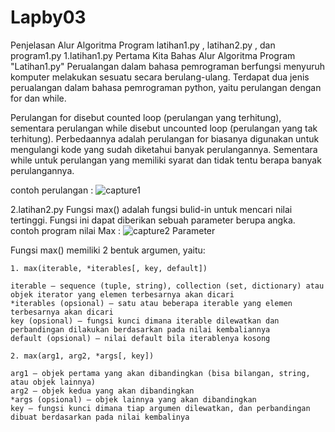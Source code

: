 # Lapby03
Penjelasan Alur Algoritma Program latihan1.py , latihan2.py , dan program1.py
1.latihan1.py
Pertama Kita Bahas Alur Algoritma Program "Latihan1.py"
Perualangan dalam bahasa pemrograman berfungsi menyuruh komputer melakukan sesuatu secara berulang-ulang. Terdapat dua jenis perualangan dalam bahasa pemrograman python, yaitu perulangan dengan for dan while.

Perulangan for disebut counted loop (perulangan yang terhitung), sementara perulangan while disebut uncounted loop (perulangan yang tak terhitung). Perbedaannya adalah perulangan for biasanya digunakan untuk mengulangi kode yang sudah diketahui banyak perulangannya. Sementara while untuk perulangan yang memiliki syarat dan tidak tentu berapa banyak perulangannya.

contoh perulangan :
![capture1](https://user-images.githubusercontent.com/46735232/52991188-3434c100-343e-11e9-8a61-3c11146b99b2.JPG)

2.latihan2.py
Fungsi max() adalah fungsi bulid-in untuk mencari nilai tertinggi. Fungsi ini dapat diberikan sebuah parameter berupa angka. 
contoh program nilai Max :
![capture2](https://user-images.githubusercontent.com/46735232/52991297-ac9b8200-343e-11e9-8bbc-90878adf99c2.JPG)
Parameter

Fungsi max() memiliki 2 bentuk argumen, yaitu:

    1. max(iterable, *iterables[, key, default])

    iterable – sequence (tuple, string), collection (set, dictionary) atau objek iterator yang elemen terbesarnya akan dicari
    *iterables (opsional) – satu atau beberapa iterable yang elemen terbesarnya akan dicari
    key (opsional) – fungsi kunci dimana iterable dilewatkan dan perbandingan dilakukan berdasarkan pada nilai kembaliannya
    default (opsional) – nilai default bila iterablenya kosong

    2. max(arg1, arg2, *args[, key])

    arg1 – objek pertama yang akan dibandingkan (bisa bilangan, string, atau objek lainnya)
    arg2 – objek kedua yang akan dibandingkan
    *args (opsional) – objek lainnya yang akan dibandingkan
    key – fungsi kunci dimana tiap argumen dilewatkan, dan perbandingan dibuat berdasarkan pada nilai kembalinya







  
